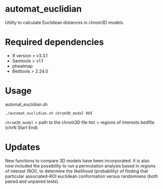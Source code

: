 # automat_euclidian

Utility to calculate Euclidean distances in chrom3D models

# Required dependencies

- R version > v3.3.1
- Samtools > v1.1
- pheatmap
- Bedtools > 2.24.0

# Usage

automat_euclidian.sh 

```./automat_euclidian.sh chrom3D_model ROI```

```chrom3D_model``` = path to the chrom3D file 
```ROI``` = regions of interests bedfile (chrN Start End)

# Updates

New functions to compare 3D models have been incorporated. It is also now included the possibility to run a permutation analysis based in regions of interest (ROI), to determine the likelihood (probability) of finding that particular associated-ROI euclidean conformation versus randomness (both paired and unpaired tests). 



